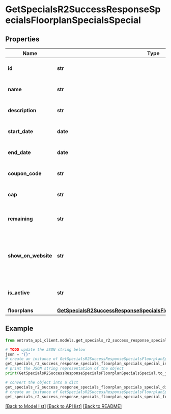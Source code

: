 # GetSpecialsR2SuccessResponseSpecialsFloorplanSpecialsSpecial


## Properties

Name | Type | Description | Notes
------------ | ------------- | ------------- | -------------
**id** | **str** | The unique ID for the special. | 
**name** | **str** | The name of the special. | 
**description** | **str** | Description of the special. | 
**start_date** | **date** | The start date of the special. | 
**end_date** | **date** | The end date of the special. | 
**coupon_code** | **str** | Coupon code for the special. | 
**cap** | **str** | The cap limit for the special. | 
**remaining** | **str** | The remaining quantity of the special. | 
**show_on_website** | **str** | Flag to indicate if the special should be shown on the website. | 
**is_active** | **str** | Flag to indicate if the special is active. | 
**floorplans** | [**GetSpecialsR2SuccessResponseSpecialsFloorplanSpecialsSpecialFloorplans**](GetSpecialsR2SuccessResponseSpecialsFloorplanSpecialsSpecialFloorplans.md) |  | 

## Example

```python
from entrata_api_client.models.get_specials_r2_success_response_specials_floorplan_specials_special import GetSpecialsR2SuccessResponseSpecialsFloorplanSpecialsSpecial

# TODO update the JSON string below
json = "{}"
# create an instance of GetSpecialsR2SuccessResponseSpecialsFloorplanSpecialsSpecial from a JSON string
get_specials_r2_success_response_specials_floorplan_specials_special_instance = GetSpecialsR2SuccessResponseSpecialsFloorplanSpecialsSpecial.from_json(json)
# print the JSON string representation of the object
print(GetSpecialsR2SuccessResponseSpecialsFloorplanSpecialsSpecial.to_json())

# convert the object into a dict
get_specials_r2_success_response_specials_floorplan_specials_special_dict = get_specials_r2_success_response_specials_floorplan_specials_special_instance.to_dict()
# create an instance of GetSpecialsR2SuccessResponseSpecialsFloorplanSpecialsSpecial from a dict
get_specials_r2_success_response_specials_floorplan_specials_special_from_dict = GetSpecialsR2SuccessResponseSpecialsFloorplanSpecialsSpecial.from_dict(get_specials_r2_success_response_specials_floorplan_specials_special_dict)
```
[[Back to Model list]](../README.md#documentation-for-models) [[Back to API list]](../README.md#documentation-for-api-endpoints) [[Back to README]](../README.md)


